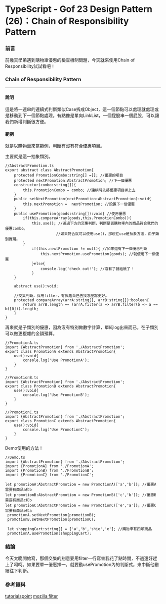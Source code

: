 # TypeScript - Gof 23 Design Pattern (26)：Chain of Responsibility Pattern
### 前言
前幾天學弟遇到購物車優惠的檢查機制問題，今天就來使用Chain of Responsibility試試看吧！

### Chain of Responsibility Pattern
---
#### 說明
這是將一連串的連續式判斷類似Case拆成Object，這一個節點可以處理就處理或是移動到下一個節點處理，有點像是單向LinkList，一個屁股串一個屁股，可以讓我們新增判斷很方便。

#### 範例
就是以購物車來當範例，判斷有沒有符合優惠項目。

主要就是這一抽象類別。
```
//AbstractPromotion.ts
export abstract class AbstractPromotion{
    protected PromotionCombo:string[] =[]; //優惠的項目
    protected nextPromotion:AbstractPromotion; //下一個優惠
    constructor(combo:string[]){
        this.PromotionCombo = combo; //建構時先將優惠項目綁上去
    }
    public setNextPromotion(nextPromotion:AbstractPromotion):void{
        this.nextPromotion =  nextPromotion; //設置下一個優惠
    }
    public usePromotion(goods:string[]):void{ //使用優惠
        if(this.compareArray(goods,this.PromotionCombo)){
            this.use(); //透過下方的交集判斷，判斷是否購物車內的商品符合我們的優惠combo。
                       //如果符合就可以使用use()，那現在use是抽象方法，由子類別實踐。
        }
            if(this.nextPromotion != null){ //如果還有下一個優惠判斷
                this.nextPromotion.usePromotion(goods); //就使用下一個優惠
            }else{
                console.log('check out!'); //沒有了就結帳了！
            }     
    }

    abstract use():void; 
    
    //交集判斷，採用filter，有興趣自己去找怎麼寫更好。
    protected compareArray(arrA:string[], arrB:string[]):boolean{
        return arrB.length == (arrA.filter(a => arrB.filter(b => a == b)[0])).length;
    }
}
```

再來就是子類別的優惠，因為沒有特別做數字計算，單純log出來而已，在子類別可以做更複雜的金額預算。
```
//PromotionA.ts
import {AbstractPromotion} from './AbstractPromotion';
export class PromotionA extends AbstractPromotion{    
    use():void{
        console.log('Use PromotionA');
    }
}

```

```
//PromotionB.ts
import {AbstractPromotion} from './AbstractPromotion';
export class PromotionB extends AbstractPromotion{    
    use():void{
        console.log('Use PromotionB');
    }
}
```

```
//PromotionC.ts
import {AbstractPromotion} from './AbstractPromotion';
export class PromotionC extends AbstractPromotion{    
    use():void{
        console.log('Use PromotionC');
    }
}
```

Demo使用的方法！
```
//Demo.ts
import {AbstractPromotion} from './AbstractPromotion';
import {PromotionA} from './PromotionA';
import {PromotionB} from './PromotionB';
import {PromotionC} from './PromotionC';

let promotionA:AbstractPromotion = new PromotionA(['a','b']); //優惠A 需要有商品a和b
let promotionB:AbstractPromotion = new PromotionB(['c','b']); //優惠B 需要有商品c和b
let promotionC:AbstractPromotion = new PromotionC(['e','a']); //優惠C 需要有商品e和a
 promotionA.setNextPromotion(promotionB);
 promotionB.setNextPromotion(promotionC);

 let shoppingCart:string[] = ['a','b','shie','e']; //購物車有四項商品
 promotionA.usePromotion(shoppingCart);
 ```
 
 ### 結論
 今天太晚開始寫，那個交集的刻意要用filter一行寫害我花了點時間，不過還好趕上了呵呵。如果要單一優惠擇一，就要動usePromotion內的判斷式，來中斷他繼續往下判斷。
 
 ### 參考資料
[tutorialspoint](https://www.tutorialspoint.com/design_pattern/chain_of_responsibility_pattern.htm)
[mozilla filter](https://developer.mozilla.org/zh-TW/docs/Web/JavaScript/Reference/Global_Objects/Array/filter)